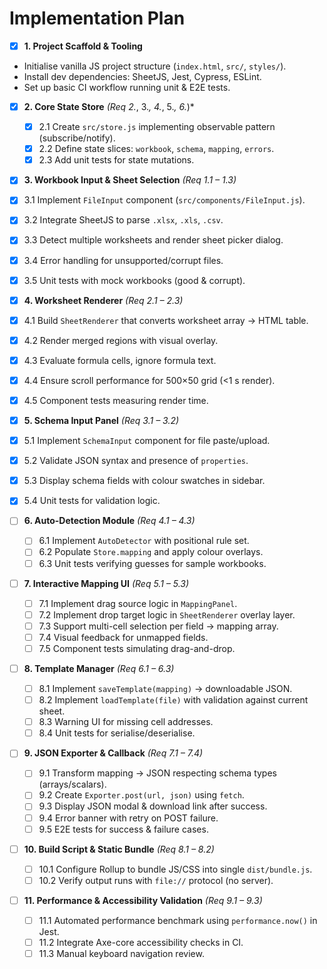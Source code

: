 # Implementation Plan

 - [x] **1. Project Scaffold & Tooling**  
  - Initialise vanilla JS project structure (`index.html`, `src/`, `styles/`).  
  - Install dev dependencies: SheetJS, Jest, Cypress, ESLint.  
  - Set up basic CI workflow running unit & E2E tests.

- [x] **2. Core State Store** *(Req 2.*, 3.*, 4.*, 5.*, 6.*)*  
  - [x] 2.1 Create `src/store.js` implementing observable pattern (subscribe/notify).  
  - [x] 2.2 Define state slices: `workbook`, `schema`, `mapping`, `errors`.  
  - [x] 2.3 Add unit tests for state mutations.

 - [x] **3. Workbook Input & Sheet Selection** *(Req 1.1 – 1.3)*  
  - [x] 3.1 Implement `FileInput` component (`src/components/FileInput.js`).  
  - [x] 3.2 Integrate SheetJS to parse `.xlsx`, `.xls`, `.csv`.  
  - [x] 3.3 Detect multiple worksheets and render sheet picker dialog.  
  - [x] 3.4 Error handling for unsupported/corrupt files.  
  - [x] 3.5 Unit tests with mock workbooks (good & corrupt).

 - [x] **4. Worksheet Renderer** *(Req 2.1 – 2.3)*  
  - [x] 4.1 Build `SheetRenderer` that converts worksheet array → HTML table.  
  - [x] 4.2 Render merged regions with visual overlay.  
  - [x] 4.3 Evaluate formula cells, ignore formula text.  
  - [x] 4.4 Ensure scroll performance for 500×50 grid (<1 s render).  
  - [x] 4.5 Component tests measuring render time.

 - [x] **5. Schema Input Panel** *(Req 3.1 – 3.2)*  
  - [x] 5.1 Implement `SchemaInput` component for file paste/upload.  
  - [x] 5.2 Validate JSON syntax and presence of `properties`.  
  - [x] 5.3 Display schema fields with colour swatches in sidebar.  
  - [x] 5.4 Unit tests for validation logic.

- [ ] **6. Auto-Detection Module** *(Req 4.1 – 4.3)*  
  - [ ] 6.1 Implement `AutoDetector` with positional rule set.  
  - [ ] 6.2 Populate `Store.mapping` and apply colour overlays.  
  - [ ] 6.3 Unit tests verifying guesses for sample workbooks.

- [ ] **7. Interactive Mapping UI** *(Req 5.1 – 5.3)*  
  - [ ] 7.1 Implement drag source logic in `MappingPanel`.  
  - [ ] 7.2 Implement drop target logic in `SheetRenderer` overlay layer.  
  - [ ] 7.3 Support multi-cell selection per field -> mapping array.  
  - [ ] 7.4 Visual feedback for unmapped fields.  
  - [ ] 7.5 Component tests simulating drag-and-drop.

- [ ] **8. Template Manager** *(Req 6.1 – 6.3)*  
  - [ ] 8.1 Implement `saveTemplate(mapping)` → downloadable JSON.  
  - [ ] 8.2 Implement `loadTemplate(file)` with validation against current sheet.  
  - [ ] 8.3 Warning UI for missing cell addresses.  
  - [ ] 8.4 Unit tests for serialise/deserialise.

- [ ] **9. JSON Exporter & Callback** *(Req 7.1 – 7.4)*  
  - [ ] 9.1 Transform mapping → JSON respecting schema types (arrays/scalars).  
  - [ ] 9.2 Create `Exporter.post(url, json)` using `fetch`.  
  - [ ] 9.3 Display JSON modal & download link after success.  
  - [ ] 9.4 Error banner with retry on POST failure.  
  - [ ] 9.5 E2E tests for success & failure cases.

- [ ] **10. Build Script & Static Bundle** *(Req 8.1 – 8.2)*  
  - [ ] 10.1 Configure Rollup to bundle JS/CSS into single `dist/bundle.js`.  
  - [ ] 10.2 Verify output runs with `file://` protocol (no server).

- [ ] **11. Performance & Accessibility Validation** *(Req 9.1 – 9.3)*  
  - [ ] 11.1 Automated performance benchmark using `performance.now()` in Jest.  
  - [ ] 11.2 Integrate Axe-core accessibility checks in CI.  
  - [ ] 11.3 Manual keyboard navigation review.

